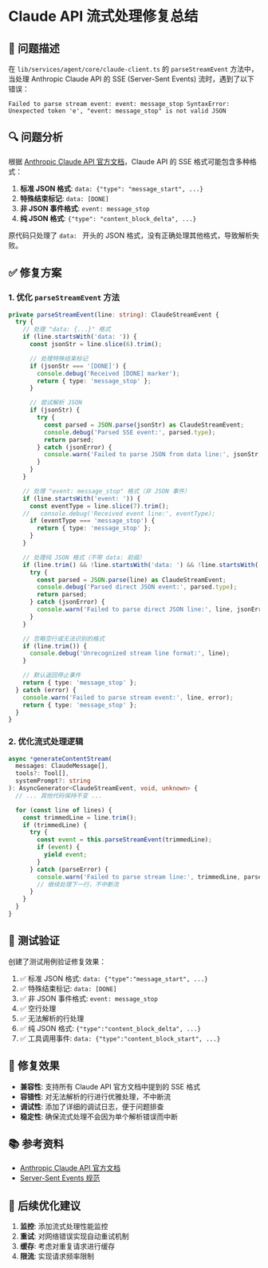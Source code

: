 # Claude API 流式处理修复总结

## 🐛 问题描述

在 `lib/services/agent/core/claude-client.ts` 的 `parseStreamEvent` 方法中，当处理 Anthropic Claude API 的 SSE (Server-Sent Events) 流时，遇到了以下错误：

```
Failed to parse stream event: event: message_stop SyntaxError: Unexpected token 'e', "event: message_stop" is not valid JSON
```

## 🔍 问题分析

根据 [Anthropic Claude API 官方文档](https://docs.anthropic.com/claude/reference/messages-streaming)，Claude API 的 SSE 格式可能包含多种格式：

1. **标准 JSON 格式**: `data: {"type": "message_start", ...}`
2. **特殊结束标记**: `data: [DONE]`
3. **非 JSON 事件格式**: `event: message_stop`
4. **纯 JSON 格式**: `{"type": "content_block_delta", ...}`

原代码只处理了 `data: ` 开头的 JSON 格式，没有正确处理其他格式，导致解析失败。

## ✅ 修复方案

### 1. 优化 `parseStreamEvent` 方法

```typescript
private parseStreamEvent(line: string): ClaudeStreamEvent {
  try {
    // 处理 "data: {...}" 格式
    if (line.startsWith('data: ')) {
      const jsonStr = line.slice(6).trim();

      // 处理特殊结束标记
      if (jsonStr === '[DONE]') {
        console.debug('Received [DONE] marker');
        return { type: 'message_stop' };
      }

      // 尝试解析 JSON
      if (jsonStr) {
        try {
          const parsed = JSON.parse(jsonStr) as ClaudeStreamEvent;
          console.debug('Parsed SSE event:', parsed.type);
          return parsed;
        } catch (jsonError) {
          console.warn('Failed to parse JSON from data line:', jsonStr, jsonError);
        }
      }
    }

    // 处理 "event: message_stop" 格式（非 JSON 事件）
    if (line.startsWith('event: ')) {
      const eventType = line.slice(7).trim();
    //   console.debug('Received event line:', eventType);
      if (eventType === 'message_stop') {
        return { type: 'message_stop' };
      }
    }

    // 处理纯 JSON 格式（不带 data: 前缀）
    if (line.trim() && !line.startsWith('data: ') && !line.startsWith('event: ')) {
      try {
        const parsed = JSON.parse(line) as ClaudeStreamEvent;
        console.debug('Parsed direct JSON event:', parsed.type);
        return parsed;
      } catch (jsonError) {
        console.warn('Failed to parse direct JSON line:', line, jsonError);
      }
    }

    // 忽略空行或无法识别的格式
    if (line.trim()) {
      console.debug('Unrecognized stream line format:', line);
    }

    // 默认返回停止事件
    return { type: 'message_stop' };
  } catch (error) {
    console.warn('Failed to parse stream event:', line, error);
    return { type: 'message_stop' };
  }
}
```

### 2. 优化流式处理逻辑

```typescript
async *generateContentStream(
  messages: ClaudeMessage[],
  tools?: Tool[],
  systemPrompt?: string
): AsyncGenerator<ClaudeStreamEvent, void, unknown> {
  // ... 其他代码保持不变 ...

  for (const line of lines) {
    const trimmedLine = line.trim();
    if (trimmedLine) {
      try {
        const event = this.parseStreamEvent(trimmedLine);
        if (event) {
          yield event;
        }
      } catch (parseError) {
        console.warn('Failed to parse stream line:', trimmedLine, parseError);
        // 继续处理下一行，不中断流
      }
    }
  }
}
```

## 🧪 测试验证

创建了测试用例验证修复效果：

1. ✅ 标准 JSON 格式: `data: {"type":"message_start", ...}`
2. ✅ 特殊结束标记: `data: [DONE]`
3. ✅ 非 JSON 事件格式: `event: message_stop`
4. ✅ 空行处理
5. ✅ 无法解析的行处理
6. ✅ 纯 JSON 格式: `{"type":"content_block_delta", ...}`
7. ✅ 工具调用事件: `data: {"type":"content_block_start", ...}`

## 🎯 修复效果

- **兼容性**: 支持所有 Claude API 官方文档中提到的 SSE 格式
- **容错性**: 对无法解析的行进行优雅处理，不中断流
- **调试性**: 添加了详细的调试日志，便于问题排查
- **稳定性**: 确保流式处理不会因为单个解析错误而中断

## 📚 参考资料

- [Anthropic Claude API 官方文档](https://docs.anthropic.com/claude/reference/messages-streaming)
- [Server-Sent Events 规范](https://developer.mozilla.org/en-US/docs/Web/API/Server-sent_events)

## 🔄 后续优化建议

1. **监控**: 添加流式处理性能监控
2. **重试**: 对网络错误实现自动重试机制
3. **缓存**: 考虑对重复请求进行缓存
4. **限流**: 实现请求频率限制
